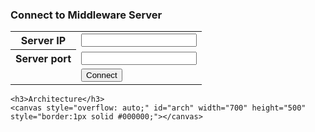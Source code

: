 <div>
    <h3>Connect to Middleware Server</h3>
    <table>
        <tr>
            <th>Server IP</th>
            <td><input name="ip" type="text"/></td>
        </tr>
        <tr>
            <th>Server port</th>
            <td><input name="port" type="text"/></td>
        </tr>
        <tr>
            <td></td>
            <td><button class="connect" onClick="connect()">Connect</button></td>
        </tr>
    </table>

    <h3>Architecture</h3>
    <canvas style="overflow: auto;" id="arch" width="700" height="500" style="border:1px solid #000000;"></canvas>
</div>

<script>
    window.addEventListener('load', function() {
        var socket =  io.connect('http://localhost:3000');
        socket.on('connect', function() {
            output("Connected!");
        });
        
        socket.on('chatevent', function(data) {
            output("Hello");
        });
        
        socket.on('disconnect', function() {
            output("Disconnected");
        });

        function sendDisconnect() {
                socket.disconnect();
        }

        function sendMessage() {
            var jsonObject = {message: "Sent from JS"};
            socket.emit('chatevent', jsonObject);
        }

        function output(message) {
            console.log(message);
        }
        
    });
</script>
